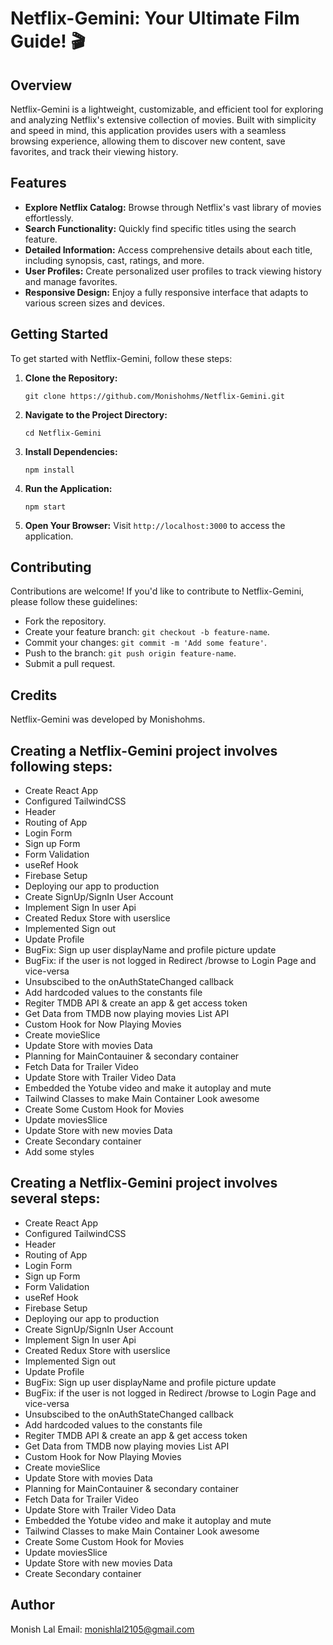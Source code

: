 # Netflix-Gemini: Your Ultimate Film Guide! 🎬

## Overview

Netflix-Gemini is a lightweight, customizable, and efficient tool for exploring and analyzing Netflix's extensive collection of movies. Built with simplicity and speed in mind, this application provides users with a seamless browsing experience, allowing them to discover new content, save favorites, and track their viewing history.

## Features

- **Explore Netflix Catalog:** Browse through Netflix's vast library of movies effortlessly.
- **Search Functionality:** Quickly find specific titles using the search feature.
- **Detailed Information:** Access comprehensive details about each title, including synopsis, cast, ratings, and more.
- **User Profiles:** Create personalized user profiles to track viewing history and manage favorites.
- **Responsive Design:** Enjoy a fully responsive interface that adapts to various screen sizes and devices.

## Getting Started

To get started with Netflix-Gemini, follow these steps:

1. **Clone the Repository:**
   ```
   git clone https://github.com/Monishohms/Netflix-Gemini.git
   ```
2. **Navigate to the Project Directory:**
   ```
   cd Netflix-Gemini
   ```
3. **Install Dependencies:**
   ```
   npm install
   ```
4. **Run the Application:**
   ```
   npm start
   ```
5. **Open Your Browser:**
   Visit `http://localhost:3000` to access the application.

## Contributing

Contributions are welcome! If you'd like to contribute to Netflix-Gemini, please follow these guidelines:

- Fork the repository.
- Create your feature branch: `git checkout -b feature-name`.
- Commit your changes: `git commit -m 'Add some feature'`.
- Push to the branch: `git push origin feature-name`.
- Submit a pull request.

## Credits

Netflix-Gemini was developed by Monishohms.

## Creating a Netflix-Gemini project involves following steps:

- Create React App
- Configured TailwindCSS
- Header
- Routing of App
- Login Form
- Sign up Form
- Form Validation
- useRef Hook
- Firebase Setup
- Deploying our app to production
- Create SignUp/SignIn User Account
- Implement Sign In user Api
- Created Redux Store with userslice
- Implemented Sign out
- Update Profile
- BugFix: Sign up user displayName and profile picture update
- BugFix: if the user is not logged in Redirect /browse to Login Page and vice-versa
- Unsubscibed to the onAuthStateChanged callback
- Add hardcoded values to the constants file
- Regiter TMDB API & create an app & get access token
- Get Data from TMDB now playing movies List API
- Custom Hook for Now Playing Movies
- Create movieSlice
- Update Store with movies Data
- Planning for MainContauiner & secondary container
- Fetch Data for Trailer Video
- Update Store with Trailer Video Data
- Embedded the Yotube video and make it autoplay and mute
- Tailwind Classes to make Main Container Look awesome
- Create Some Custom Hook for Movies
- Update moviesSlice
- Update Store with new movies Data
- Create Secondary container
- Add some styles

## Creating a Netflix-Gemini project involves several steps:

- Create React App
- Configured TailwindCSS
- Header
- Routing of App
- Login Form
- Sign up Form
- Form Validation
- useRef Hook
- Firebase Setup
- Deploying our app to production
- Create SignUp/SignIn User Account
- Implement Sign In user Api
- Created Redux Store with userslice
- Implemented Sign out
- Update Profile
- BugFix: Sign up user displayName and profile picture update
- BugFix: if the user is not logged in Redirect /browse to Login Page and vice-versa
- Unsubscibed to the onAuthStateChanged callback
- Add hardcoded values to the constants file
- Regiter TMDB API & create an app & get access token
- Get Data from TMDB now playing movies List API
- Custom Hook for Now Playing Movies
- Create movieSlice
- Update Store with movies Data
- Planning for MainContauiner & secondary container
- Fetch Data for Trailer Video
- Update Store with Trailer Video Data
- Embedded the Yotube video and make it autoplay and mute
- Tailwind Classes to make Main Container Look awesome
- Create Some Custom Hook for Movies
- Update moviesSlice
- Update Store with new movies Data
- Create Secondary container

## Author

Monish Lal
Email: monishlal2105@gmail.com


